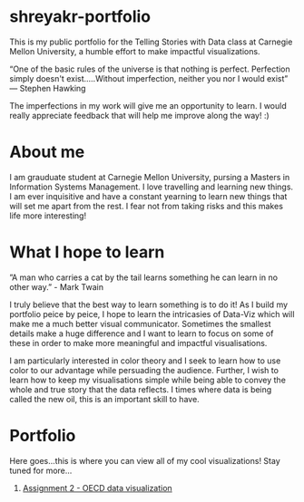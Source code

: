 # shreyakr-portfolio

This is my public portfolio for the Telling Stories with Data class at Carnegie Mellon University, a humble effort to make impactful visualizations.

“One of the basic rules of the universe is that nothing is perfect. Perfection simply doesn't exist.....Without imperfection, neither you nor I would exist”
                            ― Stephen Hawking    
                            
The imperfections in my work will give me an opportunity to learn. I would really appreciate feedback that will help me improve along the way! :)

# About me

I am grauduate student at Carnegie Mellon University, pursing a Masters in Information Systems Management. I love travelling and learning new things. I am ever inquisitive and have a constant yearning to learn new things that will set me apart from the rest. I fear not from taking risks and this makes life more interesting!  

# What I hope to learn

”A man who carries a cat by the tail learns something he can learn in no other way.”
                                                                                  - Mark Twain
                                                                                  
I truly believe that the best way to learn something is to do it! As I build my portfolio peice by peice, I hope to learn the intricasies of Data-Viz which will make me a much better visual communicator. Sometimes the smallest details make a huge difference and I want to learn to focus on some of these in order to make more meaningful and impactful visualisations.

I am particularly interested in color theory and I seek to learn how to use color to our advantage while persuading the audience. Further, I wish to learn how to keep my visualisations simple while being able to convey the whole and true story that the data reflects. I times where data is being called the new oil, this is an important skill to have.

# Portfolio

Here goes...this is where you can view all of my cool visualizations! Stay tuned for more...

1. [Assignment 2 - OECD data visualization](/Assignment2.md)
